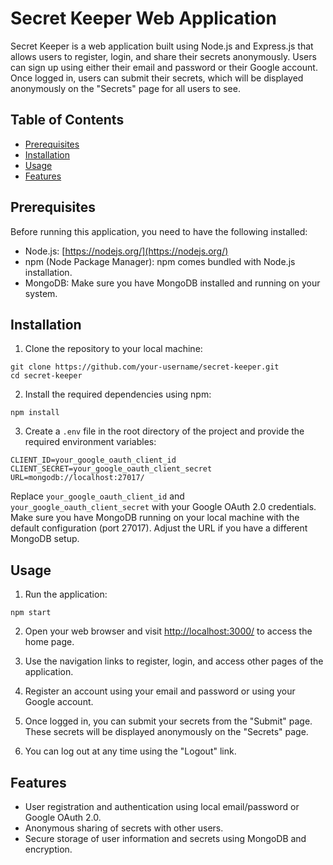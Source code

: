 # Secret Keeper Web Application

Secret Keeper is a web application built using Node.js and Express.js that allows users to register, login, and share their secrets anonymously. Users can sign up using either their email and password or their Google account. Once logged in, users can submit their secrets, which will be displayed anonymously on the "Secrets" page for all users to see.

## Table of Contents

- [Prerequisites](#prerequisites)
- [Installation](#installation)
- [Usage](#usage)
- [Features](#features)

## Prerequisites

Before running this application, you need to have the following installed:

- Node.js: [https://nodejs.org/](https://nodejs.org/)
- npm (Node Package Manager): npm comes bundled with Node.js installation.
- MongoDB: Make sure you have MongoDB installed and running on your system.

## Installation

1. Clone the repository to your local machine:

```
git clone https://github.com/your-username/secret-keeper.git
cd secret-keeper
```

2. Install the required dependencies using npm:

```
npm install
```

3. Create a `.env` file in the root directory of the project and provide the required environment variables:

```
CLIENT_ID=your_google_oauth_client_id
CLIENT_SECRET=your_google_oauth_client_secret
URL=mongodb://localhost:27017/
```

Replace `your_google_oauth_client_id` and `your_google_oauth_client_secret` with your Google OAuth 2.0 credentials. Make sure you have MongoDB running on your local machine with the default configuration (port 27017). Adjust the URL if you have a different MongoDB setup.

## Usage

1. Run the application:

```
npm start
```


2. Open your web browser and visit [http://localhost:3000/](http://localhost:3000/) to access the home page.

3. Use the navigation links to register, login, and access other pages of the application.

4. Register an account using your email and password or using your Google account.

5. Once logged in, you can submit your secrets from the "Submit" page. These secrets will be displayed anonymously on the "Secrets" page.

6. You can log out at any time using the "Logout" link.

## Features

- User registration and authentication using local email/password or Google OAuth 2.0.
- Anonymous sharing of secrets with other users.
- Secure storage of user information and secrets using MongoDB and encryption.
